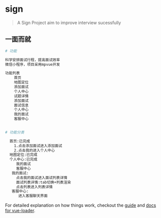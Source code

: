 # sign

> A Sign Project aim to improve interview sucessfully

## 一面而就

``` bash
# 功能

科学安排面试行程，提高面试效率
微信小程序，项目采用mpvue开发

功能列表
    首页
    地图定位
    添加面试
    个人中心
    试题详情
    添加面试
    面试信息
    个人中心
    我的面试
    客服中心

     
# 功能分类

  首页:已完成
    1.点击添加面试进入添加面试
    2.点击我的进入个人中心
  地图定位:已完成
  个人中心:已完成
     我的面试
     客服中心
   我的面试:
     点击我的面试进入面试列表详情
     面试列表详情:tab切换+列表渲染
     点击列表进入列表详情
   客服中心:
      进入客服聊天界面

```

For detailed explanation on how things work, checkout the [guide](http://vuejs-templates.github.io/webpack/) and [docs for vue-loader](http://vuejs.github.io/vue-loader).
